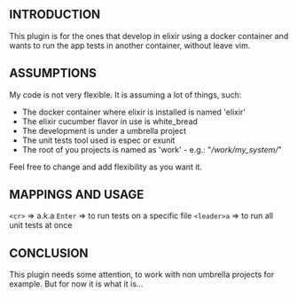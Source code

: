 ## INTRODUCTION

This plugin is for the ones that develop in elixir using a docker container
and wants to run the app tests in another container, without leave vim.

## ASSUMPTIONS

My code is not very flexible. It is assuming a lot of things, such:

* The docker container where elixir is installed is named 'elixir'
* The elixir cucumber flavor in use is white_bread
* The development is under a umbrella project
* The unit tests tool used is espec or exunit
* The root of you projects is named as 'work' - e.g.: "*/work/my_system/*"

Feel free to change and add flexibility as you want it.

## MAPPINGS AND USAGE

`<cr>` => a.k.a `Enter` => to run tests on a specific file
`<leader>a` => to run all unit tests at once

## CONCLUSION

This plugin needs some attention, to work with non umbrella projects for example. But for now it is what it is...
